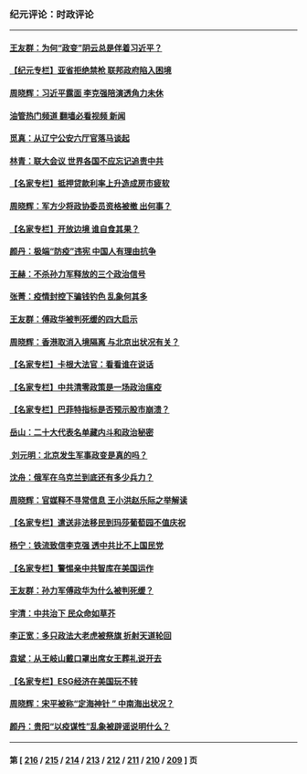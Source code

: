 ### 纪元评论：时政评论
---
#### [王友群：为何“政变”阴云总是伴着习近平？](../../pages/nsc1025/n13834104.md?09290330) 
#### [【纪元专栏】亚省拒绝禁枪 联邦政府陷入困境](../../pages/nsc1025/n13834698.md?09290330) 
#### [周晓辉：习近平露面 李克强陪演透角力未休](../../pages/nsc1025/n13834675.md?09290330) 
#### [油管热门频道 翻墙必看视频 新闻](ok?09290330)
#### [觅真：从辽宁公安六厅官落马谈起](../../pages/nsc1025/n13834409.md?09290330) 
#### [林青：联大会议 世界各国不应忘记追责中共](../../pages/nsc1025/n13834256.md?09290330) 
#### [【名家专栏】抵押贷款利率上升造成房市疲软](../../pages/nsc1025/n13833781.md?09290330) 
#### [周晓辉：军方少将政协委员资格被撤 出何事？](../../pages/nsc1025/n13833866.md?09290330) 
#### [【名家专栏】开放边境 谁自食其果？](../../pages/nsc1025/n13833776.md?09290330) 
#### [颜丹：极端“防疫”违宪 中国人有理由抗争](../../pages/nsc1025/n13833249.md?09290330) 
#### [王赫：不杀孙力军释放的三个政治信号](../../pages/nsc1025/n13833326.md?09290330) 
#### [张菁：疫情封控下骗钱钓色 乱象何其多](../../pages/nsc1025/n13833242.md?09290330) 
#### [王友群：傅政华被判死缓的四大启示](../../pages/nsc1025/n13833274.md?09290330) 
#### [周晓辉：香港取消入境隔离 与北京出状况有关？](../../pages/nsc1025/n13833268.md?09290330) 
#### [【名家专栏】卡根大法官：看看谁在说话](../../pages/nsc1025/n13832996.md?09290330) 
#### [【名家专栏】中共清零政策是一场政治瘟疫](../../pages/nsc1025/n13833018.md?09290330) 
#### [【名家专栏】巴菲特指标是否预示股市崩溃？](../../pages/nsc1025/n13833006.md?09290330) 
#### [岳山：二十大代表名单藏内斗和政治秘密](../../pages/nsc1025/n13833108.md?09290330) 
#### [ 刘元明：北京发生军事政变是真的吗？](../../pages/nsc1025/n13833149.md?09290330) 
#### [沈舟：俄军在乌克兰到底还有多少兵力？](../../pages/nsc1025/n13832673.md?09290330) 
#### [周晓辉：官媒释不寻常信息 王小洪赵乐际之举解读](../../pages/nsc1025/n13832510.md?09290330) 
#### [【名家专栏】遣送非法移民到玛莎葡萄园不值庆祝](../../pages/nsc1025/n13832416.md?09290330) 
#### [杨宁：铁流致信李克强 透中共比不上国民党](../../pages/nsc1025/n13832504.md?09290330) 
#### [【名家专栏】警惕亲中共智库在美国运作](../../pages/nsc1025/n13832414.md?09290330) 
#### [王友群：孙力军傅政华为什么被判死缓？](../../pages/nsc1025/n13832108.md?09290330) 
#### [宇清：中共治下 民众命如草芥](../../pages/nsc1025/n13832306.md?09290330) 
#### [李正宽：多只政法大老虎被祭旗 折射天道轮回](../../pages/nsc1025/n13832271.md?09290330) 
#### [袁斌：从王岐山戴口罩出席女王葬礼说开去](../../pages/nsc1025/n13832163.md?09290330) 
#### [【名家专栏】ESG经济在美国玩不转](../../pages/nsc1025/n13831989.md?09290330) 
#### [周晓辉：宋平被称“定海神针 ” 中南海出状况？](../../pages/nsc1025/n13832143.md?09290330) 
#### [颜丹：贵阳“以疫谋性”乱象被辟谣说明什么？](../../pages/nsc1025/n13831509.md?09290330) 

---
#### 第 [ [216](./216.md?09290330) / [215](./215.md?09290330) / [214](./214.md?09290330) / [213](./213.md?09290330) / [212](./212.md?09290330) / [211](./211.md?09290330) / [210](./210.md?09290330) / [209](./209.md?09290330) ] 页
